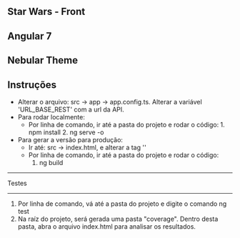 ## Star Wars - Front
## Angular 7
## Nebular Theme

 ## Instruções

- Alterar o arquivo: src -> app -> app.config.ts. Alterar a variável 'URL_BASE_REST' com a url da API.
- Para rodar localmente:
    -   Por linha de comando, ir até a pasta do projeto e rodar o código:
            1. npm install
            2. ng serve -o
- Para gerar a versão para produção:
    - Ir até: src -> index.html, e alterar a tag '<base href="{url do seu servidor}">'
    - Por linha de comando, ir até a pasta do projeto e rodar o código:
        1. ng build


*******************
Testes
*******************

1. Por linha de comando, vá até a pasta do projeto e digite o comando ng test
2. Na raíz do projeto, será gerada uma pasta "coverage". Dentro desta pasta, abra o arquivo index.html para analisar os resultados.
